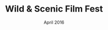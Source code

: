 ---
layout: portfolio
type: photo
title: Wild & Scenic Film Fest
short_desc: hired event photography.
description: one
date: April 2016
published: true
location: dropbox.com
link: https://www.dropbox.com/sh/5l57hhbf46iqcvz/AACqyvNYnfrIBC-h145bnmSNa?dl=0
image: https://photos-5.dropbox.com/t/2/AADS_ySmpUM2KI02SA013j682S_Qe5marjehr0f4qIvi0w/12/5654551/jpeg/32x32/1/_/1/2/wild%2Bscenic_ACES_04_01_16_0137_JPEG.jpg/ENPsnQQYxYktIAEgAigB/BViOFBkYJb5WlzD4vohlRzYrQys9my46yPVjtaEXTFw%2CtaWvi_neBX4KxElnDhaosTDkVbinr3OZREackgRZnJE%2CSXhVxzg12q3kya6Swov4hKBrF86Wjx98K7F3LU51hIc?size=2048x1536&size_mode=3

---